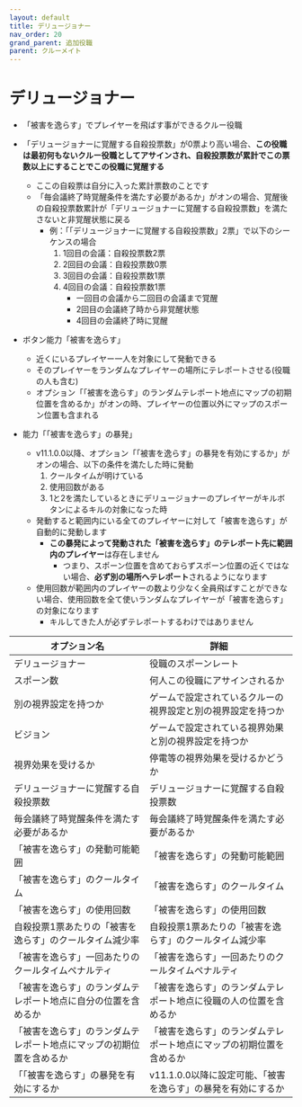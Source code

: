 ```yaml
---
layout: default
title: デリュージョナー
nav_order: 20
grand_parent: 追加役職
parent: クルーメイト
---
```


# デリュージョナー

- 「被害を逸らす」でプレイヤーを飛ばす事ができるクルー役職
- 「デリュージョナーに覚醒する自殺投票数」が0票より高い場合、**この役職は最初何もないクルー役職としてアサインされ、自殺投票数が累計でこの票数以上にすることでこの役職に覚醒する**
  - ここの自殺票は自分に入った累計票数のことです
  - 「毎会議終了時覚醒条件を満たす必要があるか」がオンの場合、覚醒後の自殺投票数累計が「デリュージョナーに覚醒する自殺投票数」を満たさないと非覚醒状態に戻る
    - 例：「「デリュージョナーに覚醒する自殺投票数」2票」で以下のシーケンスの場合
      1. 1回目の会議：自殺投票数2票
      2. 2回目の会議：自殺投票数0票
      3. 3回目の会議：自殺投票数1票
      4. 4回目の会議：自殺投票数1票
         - 一回目の会議から二回目の会議まで覚醒
         - 2回目の会議終了時から非覚醒状態
         - 4回目の会議終了時に覚醒

- ボタン能力「被害を逸らす」
  - 近くにいるプレイヤー一人を対象にして発動できる
  - そのプレイヤーをランダムなプレイヤーの場所にテレポートさせる(役職の人も含む)
  - オプション「「被害を逸らす」のランダムテレポート地点にマップの初期位置を含めるか」がオンの時、プレイヤーの位置以外にマップのスポーン位置も含まれる

- 能力「「被害を逸らす」の暴発」
  - v11.1.0.0以降、オプション「「被害を逸らす」の暴発を有効にするか」がオンの場合、以下の条件を満たした時に発動
    1. クールタイムが明けている
    2. 使用回数がある
    3. 1と2を満たしているときにデリュージョナーのプレイヤーがキルボタンによるキルの対象になった時
  - 発動すると範囲内にいる全てのプレイヤーに対して「被害を逸らす」が自動的に発動します
    - **この暴発によって発動された「被害を逸らす」のテレポート先に範囲内のプレイヤー**は存在しません
      - つまり、スポーン位置を含めておらずスポーン位置の近くではない場合、**必ず別の場所へテレポート**されるようになります
  - 使用回数が範囲内のプレイヤーの数より少なく全員飛ばすことができない場合、使用回数を全て使いランダムなプレイヤーが「被害を逸らす」の対象になります
    - キルしてきた人が必ずテレポートするわけではありません


|  オプション名 |  詳細  |
| ---- | ---- |
| デリュージョナー  | 役職のスポーンレート |
| スポーン数  | 何人この役職にアサインされるか |
| 別の視界設定を持つか  |  ゲームで設定されているクルーの視界設定と別の視界設定を持つか  |
| ビジョン  |  ゲームで設定されている視界効果と別の視界設定を持つか  |
| 視界効果を受けるか  |  停電等の視界効果を受けるかどうか  |
| デリュージョナーに覚醒する自殺投票数  | デリュージョナーに覚醒する自殺投票数 |
| 毎会議終了時覚醒条件を満たす必要があるか | 毎会議終了時覚醒条件を満たす必要があるか  |
| 「被害を逸らす」の発動可能範囲 |「被害を逸らす」の発動可能範囲 |
| 「被害を逸らす」のクールタイム | 「被害を逸らす」のクールタイム |
| 「被害を逸らす」の使用回数 |「被害を逸らす」の使用回数 |
| 自殺投票1票あたりの「被害を逸らす」のクールタイム減少率 | 自殺投票1票あたりの「被害を逸らす」のクールタイム減少率 |
| 「被害を逸らす」一回あたりのクールタイムペナルティ | 「被害を逸らす」一回あたりのクールタイムペナルティ |
| 「被害を逸らす」のランダムテレポート地点に自分の位置を含めるか | 「被害を逸らす」のランダムテレポート地点に役職の人の位置を含めるか |
| 「被害を逸らす」のランダムテレポート地点にマップの初期位置を含めるか | 「被害を逸らす」のランダムテレポート地点にマップの初期位置を含めるか |
| 「「被害を逸らす」の暴発を有効にするか | v11.1.0.0以降に設定可能、「被害を逸らす」の暴発を有効にするか |
